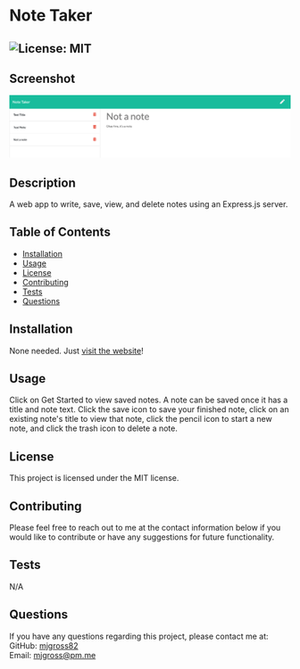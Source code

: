 
  # Note Taker  
  ##  ![License: MIT](https://img.shields.io/badge/License-MIT-informational?style=for-the-badge&logo=appveyor.svg)  
  ## Screenshot  
  ![Note Taker Screenshot](./public/assets/media/screenshot.png)
  ## Description  
  A web app to write, save, view, and delete notes using an Express.js server.  
  ## Table of Contents  
  * [Installation](#installation)  
  * [Usage](#usage)  
  * [License](#license)  
  * [Contributing](#contributing)  
  * [Tests](#tests)  
  * [Questions](#questions)  
  ## Installation  
  None needed. Just [visit the website](https://thawing-shore-21514.herokuapp.com/)!  
  ## Usage  
  Click on Get Started to view saved notes. A note can be saved once it has a title and note text. Click the save icon to save your finished note, click on an existing note's title to view that note, click the pencil icon to start a new note, and click the trash icon to delete a note.  
  ## License  
  This project is licensed under the MIT license.  
  ## Contributing  
  Please feel free to reach out to me at the contact information below if you would like to contribute or have any suggestions for future functionality.  
  ## Tests  
  N/A  
  ## Questions  
  If you have any questions regarding this project, please contact me at:  
  GitHub: [mjgross82](https://github.com/mjgross82)  
  Email: [mjgross@pm.me](mailto:mjgross@pm.me)
  